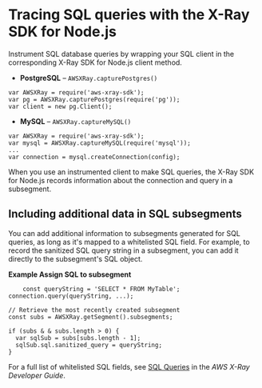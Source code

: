 # Tracing SQL queries with the X\-Ray SDK for Node\.js<a name="xray-sdk-nodejs-sqlclients"></a>

Instrument SQL database queries by wrapping your SQL client in the corresponding X\-Ray SDK for Node\.js client method\.
+  **PostgreSQL** – `AWSXRay.capturePostgres()` 

  ```
  var AWSXRay = require('aws-xray-sdk');
  var pg = AWSXRay.capturePostgres(require('pg'));
  var client = new pg.Client();
  ```
+  **MySQL** – `AWSXRay.captureMySQL()` 

  ```
  var AWSXRay = require('aws-xray-sdk');
  var mysql = AWSXRay.captureMySQL(require('mysql'));
  ...
  var connection = mysql.createConnection(config);
  ```

When you use an instrumented client to make SQL queries, the X\-Ray SDK for Node\.js records information about the connection and query in a subsegment\.

## Including additional data in SQL subsegments<a name="xray-sdk-nodejs-sqlclients-additional"></a>

You can add additional information to subsegments generated for SQL queries, as long as it's mapped to a whitelisted SQL field\. For example, to record the sanitized SQL query string in a subsegment, you can add it directly to the subsegment's SQL object\.

**Example Assign SQL to subsegment**  

```
    const queryString = 'SELECT * FROM MyTable';
connection.query(queryString, ...);

// Retrieve the most recently created subsegment
const subs = AWSXRay.getSegment().subsegments;

if (subs & & subs.length > 0) {
  var sqlSub = subs[subs.length - 1];
  sqlSub.sql.sanitized_query = queryString;
}
```

For a full list of whitelisted SQL fields, see [SQL Queries](https://docs.aws.amazon.com/xray/latest/devguide/xray-api-segmentdocuments.html#api-segmentdocuments-sql) in the *AWS X\-Ray Developer Guide*\.
